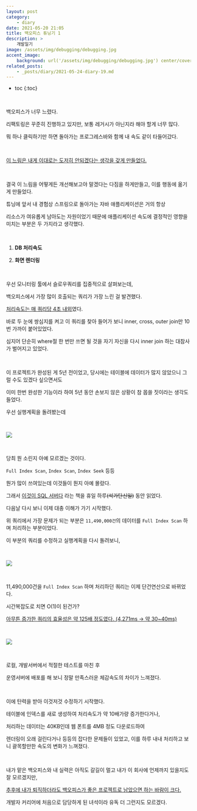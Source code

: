 ```yaml
---
layout: post
category:
    - diary
date: 2021-05-20 21:05
title: 백오피스 튜닝기 1
description: >
    개발일기
image: /assets/img/debugging/debugging.jpg
accent_image:
    background: url('/assets/img/debugging/debugging.jpg') center/cover
related_posts:
    - _posts/diary/2021-05-24-diary-19.md
---
```


* toc
{:toc}

&nbsp;

백오피스가 너무 느렸다.

리팩토링은 꾸준히 진행하고 있지만, 보통 레거시가 아닌지라 해야 할게 너무 많다.

뭐 하나 클릭하기만 하면 돌아가는 프로그레스바와 함께 내 속도 같이 타들어갔다.

&nbsp;  

<u>이 느림은 내게 이대로는 도저히 안되겠다는 생각을 갖게 만들었다.</u>

&nbsp;  

결국 이 느림을 어떻게든 개선해보고야 말겠다는 다짐을 하게만들고, 이를 행동에 옮기게 만들었다.

튜닝에 앞서 내 경험상 스프링으로 돌아가는 자바 애플리케이션은 거의 항상

리소스가 여유롭게 남아도는 자원이었기 때문에 애플리케이션 속도에 결정적인 영향을 미치는 부분은 두 가지라고 생각했다.

&nbsp;  

1. **DB 처리속도**

2. **화면 렌더링**

&nbsp;  

우선 모니터링 툴에서 슬로우쿼리를 집중적으로 살펴보는데, 

백오피스에서 가장 많이 호출되는 쿼리가 가장 느린 걸 발견했다. 

<u>처리속도는 매 쿼리당 4초 내외</u>였다.

바로 두 눈에 쌍심지를 켜고 이 쿼리를 찾아 들어가 보니 inner, cross, outer join만 10번 가까이 붙어있었다.

심지어 단순히 where절 한 번만 쓰면 될 것을 자기 자신을 다시 inner join 하는 대참사가 벌어지고 있었다.

&nbsp;  

이 프로젝트가 완성된 게 5년 전이었고, 당시에는 테이블에 데이터가 많지 않았으니 그럴 수도 있겠다 싶으면서도

이미 한번 완성한 기능이라 하여 5년 동안 손보지 않은 상황이 참 몹쓸 짓이라는 생각도 들었다.

우선 실행계획을 돌려봤는데

&nbsp;  

![](https://img1.daumcdn.net/thumb/R1280x0/?scode=mtistory2&fname=https%3A%2F%2Fblog.kakaocdn.net%2Fdn%2FckcBdC%2Fbtq5qp1j4ww%2FH2sHPMFC1EDCov3rsvpQrK%2Fimg.png)

&nbsp;  

당최 뭔 소린지 아예 모르겠는 것이다.

`Full Index Scan`, `Index Scan`, `Index Seek` 등등 

뭔가 많이 쓰여있는데 이것들이 뭔지 아예 몰랐다.

그래서 [이것이 SQL 서버다](https://www.hanbit.co.kr/store/books/look.php?p_code=B5845748581) 라는 책을 휴일 하루~~(석가탄신일)~~ 동안 읽었다.

다음날 다시 보니 이제 대충 이해가 가기 시작했다.

위 쿼리에서 가장 문제가 되는 부분은 `11,490,000건`의 데이터를 `Full Index Scan` 하며 처리하는 부분이었다.

이 부분의 쿼리를 수정하고 실행계획을 다시 돌려보니,

&nbsp;  

![](https://img1.daumcdn.net/thumb/R1280x0/?scode=mtistory2&fname=https%3A%2F%2Fblog.kakaocdn.net%2Fdn%2F0KYYP%2Fbtq5pYiu893%2FI8d3NWKVWKo5OERqBm48M0%2Fimg.png)

&nbsp;  

11,490,000건을 `Full Index Scan` 하며 처리하던 쿼리는 이제 단건연산으로 바뀌었다.

시간복잡도로 치면 O(1)이 된건가?

<u>아무튼 증가한 쿼리의 효율성은 약 125배 정도였다. (4,271ms -> 약 30~40ms)</u>

&nbsp;  

![](https://img1.daumcdn.net/thumb/R1280x0/?scode=mtistory2&fname=https%3A%2F%2Fblog.kakaocdn.net%2Fdn%2Fmbw3q%2Fbtq5pERYteM%2FLBfnAdM2k09Z4r7eR6zaK1%2Fimg.png)

&nbsp;  

로컬, 개발서버에서 적절한 테스트를 마친 후 

운영서버에 배포를 해 보니 정말 만족스러운 체감속도의 차이가 느껴졌다. 

&nbsp;  

이에 탄력을 받아 이것저것 수정하기 시작했다.

테이블에 인덱스를 새로 생성하여 처리속도가 약 10배가량 증가한다거나, 

처리하는 데이터는 40KB인데 웹 폰트를 4MB 정도 다운로드하여

렌더링이 오래 걸린다거나 등등의 잡다한 문제들이 있었고, 이를 하루 내내 처리하고 보니 괄목할만한 속도의 변화가 느껴졌다.

&nbsp;  

내가 맡은 백오피스와 내 실력은 아직도 갈길이 멀고 내가 이 회사에 언제까지 있을지도 잘 모르겠지만,

<u>추후에 내가 퇴직하더라도 백오피스가 좋은 프로젝트로 남았으면 하는 바람이 크다.</u>

개발자 커리어에 처음으로 담당하게 된 녀석이라 유독 더 그런지도 모르겠다.

&nbsp;  

